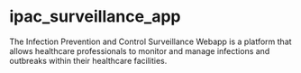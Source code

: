 # ipac_surveillance_app
The Infection Prevention and Control Surveillance Webapp is a platform that allows healthcare professionals to monitor and manage infections and outbreaks within their healthcare facilities. 

